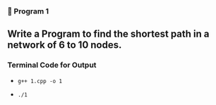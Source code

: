 ### 🚀 Program 1
Write a Program to find the shortest path in a network of 6 to 10 nodes.
---
### Terminal Code for Output
<ul>
<li>

```
g++ 1.cpp -o 1
```
</li>
<li>

```
./1
```
</li>
</ul>